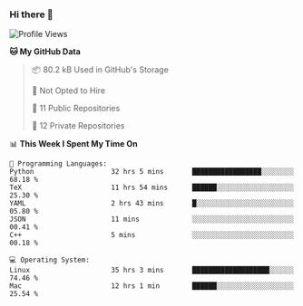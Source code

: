 ### Hi there 👋

<!--
**huayuan4396/huayuan4396** is a ✨ _special_ ✨ repository because its `README.md` (this file) appears on your GitHub profile.

Here are some ideas to get you started:

- 🔭 I’m currently working on ...
- 🌱 I’m currently learning ...
- 👯 I’m looking to collaborate on ...
- 🤔 I’m looking for help with ...
- 💬 Ask me about ...
- 📫 How to reach me: ...
- 😄 Pronouns: ...
- ⚡ Fun fact: ...
-->

<!--START_SECTION:waka-->
![Profile Views](http://img.shields.io/badge/Profile%20Views-1-blue)

**🐱 My GitHub Data** 

> 📦 80.2 kB Used in GitHub's Storage 
 > 
> 🚫 Not Opted to Hire
 > 
> 📜 11 Public Repositories 
 > 
> 🔑 12 Private Repositories 
 > 
📊 **This Week I Spent My Time On** 

```text
💬 Programming Languages: 
Python                   32 hrs 5 mins       █████████████████░░░░░░░░   68.18 % 
TeX                      11 hrs 54 mins      ██████░░░░░░░░░░░░░░░░░░░   25.30 % 
YAML                     2 hrs 43 mins       █░░░░░░░░░░░░░░░░░░░░░░░░   05.80 % 
JSON                     11 mins             ░░░░░░░░░░░░░░░░░░░░░░░░░   00.41 % 
C++                      5 mins              ░░░░░░░░░░░░░░░░░░░░░░░░░   00.18 % 

💻 Operating System: 
Linux                    35 hrs 3 mins       ███████████████████░░░░░░   74.46 % 
Mac                      12 hrs 1 min        ██████░░░░░░░░░░░░░░░░░░░   25.54 % 
```


<!--END_SECTION:waka-->
